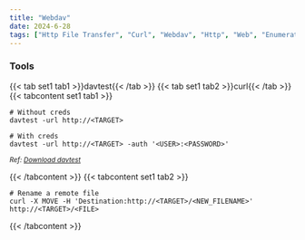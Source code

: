 ```yaml
---
title: "Webdav"
date: 2024-6-28
tags: ["Http File Transfer", "Curl", "Webdav", "Http", "Web", "Enumeration"]
---
```


### Tools
{{< tab set1 tab1 >}}davtest{{< /tab >}}
{{< tab set1 tab2 >}}curl{{< /tab >}}
{{< tabcontent set1 tab1 >}}

```console
# Without creds
davtest -url http://<TARGET>
```

```console
# With creds
davtest -url http://<TARGET> -auth '<USER>:<PASSWORD>'
```

<small>*Ref: [Download davtest](https://github.com/cldrn/davtest)*</small>

{{< /tabcontent >}}
{{< tabcontent set1 tab2 >}}

```console
# Rename a remote file
curl -X MOVE -H 'Destination:http://<TARGET>/<NEW_FILENAME>' http://<TARGET>/<FILE>
```

{{< /tabcontent >}}
